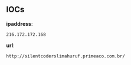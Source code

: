 
## IOCs

__ipaddress__:

```text
216.172.172.168
```
__url__:

```text
http://silentcoderslimahuruf.primeaco.com.br/
```